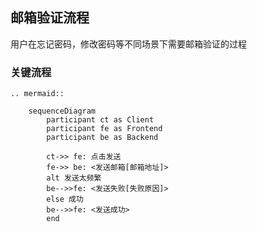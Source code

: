 ## 邮箱验证流程

用户在忘记密码，修改密码等不同场景下需要邮箱验证的过程

### 关键流程


```eval_rst
.. mermaid::

    sequenceDiagram
        participant ct as Client
        participant fe as Frontend
        participant be as Backend

        ct->> fe: 点击发送
        fe->> be: <发送邮箱[邮箱地址]>
        alt 发送太频繁
        be-->>fe: <发送失败[失败原因]>
        else 成功
        be-->>fe: <发送成功>
        end

```
